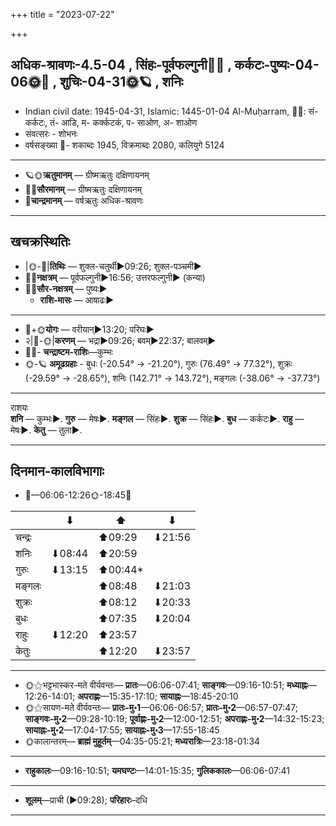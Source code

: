 +++
title = "2023-07-22"

+++
## अधिक-श्रावणः-4.5-04  ,  सिंहः-पूर्वफल्गुनी🌛🌌  ,  कर्कटः-पुष्यः-04-06🌞🌌  ,  शुचिः-04-31🌞🪐  ,  शनिः
- Indian civil date: 1945-04-31, Islamic: 1445-01-04 Al-Muḥarram, 🌌🌞: सं- कर्कटः, तं- आडि, म- कर्क्कटकं, प- साओण, अ- शाओण
- संवत्सरः - शोभनः
- वर्षसङ्ख्या 🌛- शकाब्दः 1945, विक्रमाब्दः 2080, कलियुगे 5124
___________________
- 🪐🌞**ऋतुमानम्** — ग्रीष्मऋतुः दक्षिणायनम्
- 🌌🌞**सौरमानम्** — ग्रीष्मऋतुः दक्षिणायनम्
- 🌛**चान्द्रमानम्** — वर्षऋतुः अधिक-श्रावणः
___________________


## खचक्रस्थितिः
- |🌞-🌛|**तिथिः** — शुक्ल-चतुर्थी►09:26; शुक्ल-पञ्चमी►  
- 🌌🌛**नक्षत्रम्** — पूर्वफल्गुनी►16:56; उत्तरफल्गुनी► (कन्या)  
- 🌌🌞**सौर-नक्षत्रम्** — पुष्यः►  
  - **राशि-मासः** — आषाढः► 
___________________
- 🌛+🌞**योगः** — वरीयान्►13:20; परिघः►  
- २|🌛-🌞|**करणम्** — भद्रा►09:26; बवम्►22:37; बालवम्►  
- 🌌🌛- **चन्द्राष्टम-राशिः**—कुम्भः  
- 🌞-🪐 **अमूढग्रहाः** - बुधः (-20.54° → -21.20°), गुरुः (76.49° → 77.32°), शुक्रः (-29.59° → -28.65°), शनिः (142.71° → 143.72°), मङ्गलः (-38.06° → -37.73°)
___________________
राशयः  
**शनि** — कुम्भः►. **गुरु** — मेषः►. **मङ्गल** — सिंहः►. **शुक्र** — सिंहः►. **बुध** — कर्कटः►. **राहु** — मेषः►. **केतु** — तुला►. 
___________________


## दिनमान-कालविभागाः
- 🌅—06:06-12:26🌞-18:45🌇  

|      |⬇     |⬆     |⬇     |
|------|-----|-----|------|
|चन्द्रः|     |⬆09:29 |⬇21:56 |
|शनिः   |⬇08:44 |⬆20:59 |     |
|गुरुः  |⬇13:15 |⬆00:44*|     |
|मङ्गलः |     |⬆08:48 |⬇21:03 |
|शुक्रः |     |⬆08:12 |⬇20:33 |
|बुधः   |     |⬆07:35 |⬇20:04 |
|राहुः  |⬇12:20 |⬆23:57 |     |
|केतुः  |     |⬆12:20 |⬇23:57 |
___________________
- 🌞⚝भट्टभास्कर-मते वीर्यवन्तः— **प्रातः**—06:06-07:41; **साङ्गवः**—09:16-10:51; **मध्याह्नः**—12:26-14:01; **अपराह्णः**—15:35-17:10; **सायाह्नः**—18:45-20:10  
- 🌞⚝सायण-मते वीर्यवन्तः— **प्रातः-मु॰1**—06:06-06:57; **प्रातः-मु॰2**—06:57-07:47; **साङ्गवः-मु॰2**—09:28-10:19; **पूर्वाह्णः-मु॰2**—12:00-12:51; **अपराह्णः-मु॰2**—14:32-15:23; **सायाह्नः-मु॰2**—17:04-17:55; **सायाह्नः-मु॰3**—17:55-18:45  
- 🌞कालान्तरम्— **ब्राह्मं मुहूर्तम्**—04:35-05:21; **मध्यरात्रिः**—23:18-01:34  
___________________
- **राहुकालः**—09:16-10:51; **यमघण्टः**—14:01-15:35; **गुलिककालः**—06:06-07:41  
___________________
- **शूलम्**—प्राची (►09:28); **परिहारः**–दधि  
___________________
